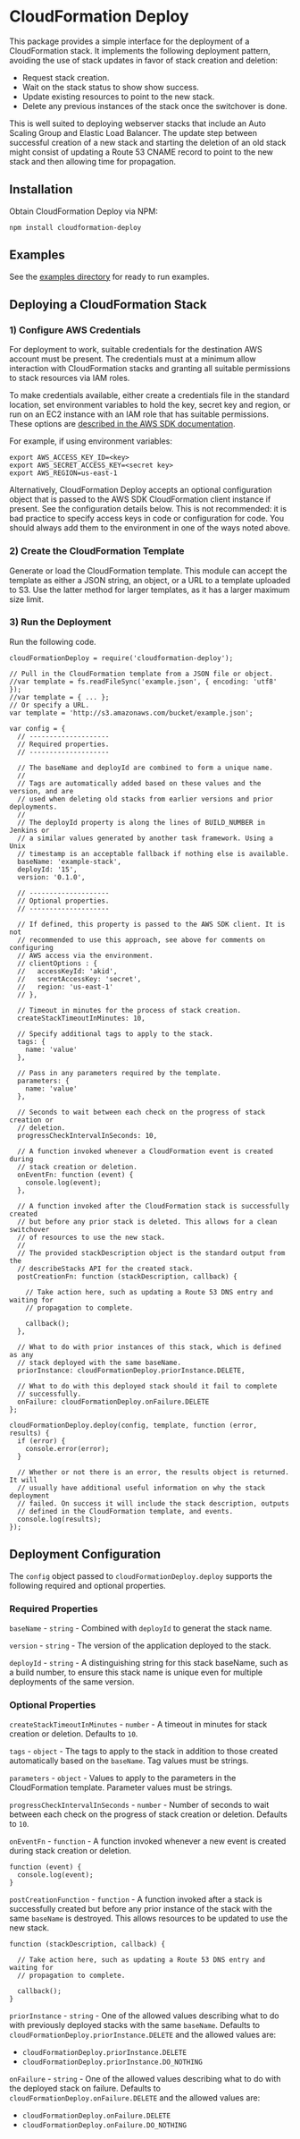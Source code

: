 # CloudFormation Deploy

This package provides a simple interface for the deployment of a CloudFormation
stack. It implements the following deployment pattern, avoiding the use of
stack updates in favor of stack creation and deletion:

* Request stack creation.
* Wait on the stack status to show show success.
* Update existing resources to point to the new stack.
* Delete any previous instances of the stack once the switchover is done.

This is well suited to deploying webserver stacks that include an Auto Scaling
Group and Elastic Load Balancer. The update step between successful creation of
a new stack and starting the deletion of an old stack might consist of updating
a Route 53 CNAME record to point to the new stack and then allowing time for
propagation.

## Installation

Obtain CloudFormation Deploy via NPM:

```
npm install cloudformation-deploy
```

## Examples

See the [examples directory][1] for ready to run examples.

## Deploying a CloudFormation Stack

### 1) Configure AWS Credentials

For deployment to work, suitable credentials for the destination AWS account
must be present. The credentials must at a minimum allow interaction with
CloudFormation stacks and granting all suitable permissions to stack resources
via IAM roles.

To make credentials available, either create a credentials file in the standard
location, set environment variables to hold the key, secret key and region, or
run on an EC2 instance with an IAM role that has suitable permissions. These
options are [described in the AWS SDK documentation][2].

For example, if using environment variables:

```
export AWS_ACCESS_KEY_ID=<key>
export AWS_SECRET_ACCESS_KEY=<secret key>
export AWS_REGION=us-east-1
```

Alternatively, CloudFormation Deploy accepts an optional configuration object
that is passed to the AWS SDK CloudFormation client instance if present. See the
configuration details below. This is not recommended: it is bad practice to
specify access keys in code or configuration for code. You should always add
them to the environment in one of the ways noted above.

### 2) Create the CloudFormation Template

Generate or load the CloudFormation template. This module can accept the
template as either a JSON string, an object, or a URL to a template uploaded to
S3. Use the latter method for larger templates, as it has a larger maximum size
limit.

### 3) Run the Deployment

Run the following code.

```
cloudFormationDeploy = require('cloudformation-deploy');

// Pull in the CloudFormation template from a JSON file or object.
//var template = fs.readFileSync('example.json', { encoding: 'utf8' });
//var template = { ... };
// Or specify a URL.
var template = 'http://s3.amazonaws.com/bucket/example.json';

var config = {
  // --------------------
  // Required properties.
  // --------------------

  // The baseName and deployId are combined to form a unique name.
  //
  // Tags are automatically added based on these values and the version, and are
  // used when deleting old stacks from earlier versions and prior deployments.
  //
  // The deployId property is along the lines of BUILD_NUMBER in Jenkins or
  // a similar values generated by another task framework. Using a Unix
  // timestamp is an acceptable fallback if nothing else is available.
  baseName: 'example-stack',
  deployId: '15',
  version: '0.1.0',

  // --------------------
  // Optional properties.
  // --------------------

  // If defined, this property is passed to the AWS SDK client. It is not
  // recommended to use this approach, see above for comments on configuring
  // AWS access via the environment.
  // clientOptions : {
  //   accessKeyId: 'akid',
  //   secretAccessKey: 'secret',
  //   region: 'us-east-1'
  // },

  // Timeout in minutes for the process of stack creation.
  createStackTimeoutInMinutes: 10,

  // Specify additional tags to apply to the stack.
  tags: {
    name: 'value'
  },

  // Pass in any parameters required by the template.
  parameters: {
    name: 'value'
  },

  // Seconds to wait between each check on the progress of stack creation or
  // deletion.
  progressCheckIntervalInSeconds: 10,

  // A function invoked whenever a CloudFormation event is created during
  // stack creation or deletion.
  onEventFn: function (event) {
    console.log(event);
  },

  // A function invoked after the CloudFormation stack is successfully created
  // but before any prior stack is deleted. This allows for a clean switchover
  // of resources to use the new stack.
  //
  // The provided stackDescription object is the standard output from the
  // describeStacks API for the created stack.
  postCreationFn: function (stackDescription, callback) {

    // Take action here, such as updating a Route 53 DNS entry and waiting for
    // propagation to complete.

    callback();
  },

  // What to do with prior instances of this stack, which is defined as any
  // stack deployed with the same baseName.
  priorInstance: cloudFormationDeploy.priorInstance.DELETE,

  // What to do with this deployed stack should it fail to complete
  // successfully.
  onFailure: cloudFormationDeploy.onFailure.DELETE
};

cloudFormationDeploy.deploy(config, template, function (error, results) {
  if (error) {
    console.error(error);
  }

  // Whether or not there is an error, the results object is returned. It will
  // usually have additional useful information on why the stack deployment
  // failed. On success it will include the stack description, outputs
  // defined in the CloudFormation template, and events.
  console.log(results);
});
```

## Deployment Configuration

The `config` object passed to `cloudFormationDeploy.deploy` supports the
following required and optional properties.

### Required Properties

`baseName` - `string` - Combined with `deployId` to generat the stack name.

`version` - `string` - The version of the application deployed to the stack.

`deployId` - `string` - A distinguishing string for this stack baseName, such as
a build number, to ensure this stack name is unique even for multiple
deployments of the same version.

### Optional Properties

`createStackTimeoutInMinutes` - `number` - A timeout in minutes for stack
creation or deletion. Defaults to `10`.

`tags` - `object` - The tags to apply to the stack in addition to those created
automatically based on the `baseName`. Tag values must be strings.

`parameters` - `object` - Values to apply to the parameters in the
CloudFormation template. Parameter values must be strings.

`progressCheckIntervalInSeconds` - `number` - Number of seconds to wait between each
check on the progress of stack creation or deletion. Defaults to `10`.

`onEventFn` - `function` - A function invoked whenever a new event is
created during stack creation or deletion.

```
function (event) {
  console.log(event);
}
```

`postCreationFunction` - `function` - A function invoked after a stack is
successfully created but before any prior instance of the stack with the same
`baseName` is destroyed. This allows resources to be updated to use the new
stack.

```
function (stackDescription, callback) {

  // Take action here, such as updating a Route 53 DNS entry and waiting for
  // propagation to complete.

  callback();
}
```

`priorInstance` - `string` - One of the allowed values describing what to do
with previously deployed stacks with the same `baseName`. Defaults to
`cloudFormationDeploy.priorInstance.DELETE` and the allowed values are:

* `cloudFormationDeploy.priorInstance.DELETE`
* `cloudFormationDeploy.priorInstance.DO_NOTHING`

`onFailure` - `string` - One of the allowed values describing what to do with
the deployed stack on failure. Defaults to
`cloudFormationDeploy.onFailure.DELETE` and the allowed values are:

* `cloudFormationDeploy.onFailure.DELETE`
* `cloudFormationDeploy.onFailure.DO_NOTHING`

[1]: ./examples
[2]: http://docs.aws.amazon.com/AWSJavaScriptSDK/guide/node-configuring.html
